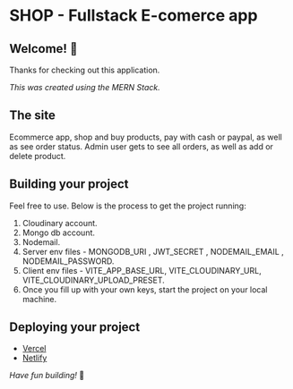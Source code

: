 # SHOP - Fullstack E-comerce app

## Welcome! 👋

Thanks for checking out this application.

_This was created using the MERN Stack._

## The site

Ecommerce app, shop and buy products, pay with cash or paypal, as well as see order status. Admin user gets to see all orders, as well as add or delete product.

## Building your project

Feel free to use. Below is the process to get the project running:

1. Cloudinary account.
2. Mongo db account.
3. Nodemail.
4. Server env files - MONGODB_URI , JWT_SECRET , NODEMAIL_EMAIL , NODEMAIL_PASSWORD.
5. Client env files - VITE_APP_BASE_URL, VITE_CLOUDINARY_URL, VITE_CLOUDINARY_UPLOAD_PRESET.
6. Once you fill up with your own keys, start the project on your local machine.

## Deploying your project

- [Vercel](https://vercel.com/)
- [Netlify](https://www.netlify.com/)

_Have fun building!_ 🚀
